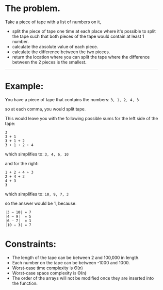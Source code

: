 The problem.
===========

 Take a piece of tape with a list of numbers on it,
 
- split the piece of tape one time at each place where it's possible to split the tape such that both pieces of the tape would contain at least 1 number.
- calculate the absolute value of each piece.
- calculate the difference between the two pieces.
- return the location where you can split the tape where the difference between the 2 pieces is the smallest.

***

Example:
========

 You have a piece of tape that contains the numbers:
 ```3, 1, 2, 4, 3```

 so at each comma, you would split tape.

 This would leave you with the following possible sums for the left side of the tape:
 ```
 3
 3 + 1
 3 + 1 + 2
 3 + 1 + 2 + 4
 ```
 which simplifies to:
 ``` 3, 4, 6, 10 ```

 and for the right:
 ```
 1 + 2 + 4 + 3
 2 + 4 + 3
 4 + 3
 3
 ```
 
 which simplifies to:
 ```10, 9, 7, 3```

 so the answer would be 1, because:
 ```
 |3 − 10| = 7
 |4 − 9|  = 5
 |6 − 7|  = 1
 |10 − 3| = 7
 ```

Constraints:
===========

- The length of the tape can be between 2 and 100,000 in length.  
- Each number on the tape can be between -1000 and 1000.  
- Worst-case time complexity is Θ(n)  
- Worst-case space complexity is Θ(n)  
- The order of the arrays will not be modified once they are inserted into the function.  
